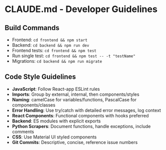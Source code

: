 # CLAUDE.md - Developer Guidelines

## Build Commands
- Frontend: `cd frontend && npm start`
- Backend: `cd backend && npm run dev`
- Frontend tests: `cd frontend && npm test`
- Run single test: `cd frontend && npm test -- -t "testName"`
- Migrations: `cd backend && npm run migrate`

## Code Style Guidelines
- **JavaScript**: Follow React-app ESLint rules
- **Imports**: Group by external, internal, then components/styles
- **Naming**: camelCase for variables/functions, PascalCase for components/classes
- **Error Handling**: Use try/catch with detailed error messages, log context
- **React Components**: Functional components with hooks preferred
- **Backend**: ES modules with explicit exports
- **Python Scrapers**: Document functions, handle exceptions, include comments
- **CSS**: Use Material UI styled components
- **Git Commits**: Descriptive, concise, reference issue numbers
